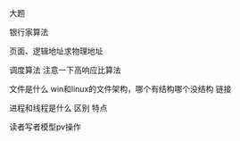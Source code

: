 大题

银行家算法



页面、逻辑地址求物理地址



调度算法 注意一下高响应比算法



文件是什么 win和linux的文件架构，哪个有结构哪个没结构 链接



进程和线程是什么 区别 特点



读者写者模型pv操作